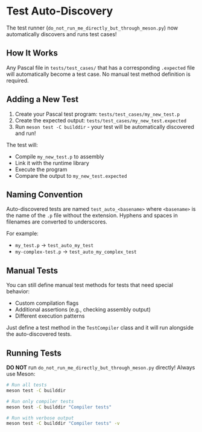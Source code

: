 # Test Auto-Discovery

The test runner (`do_not_run_me_directly_but_through_meson.py`) now automatically discovers and runs test cases!

## How It Works

Any Pascal file in `tests/test_cases/` that has a corresponding `.expected` file will automatically become a test case. No manual test method definition is required.

## Adding a New Test

1. Create your Pascal test program: `tests/test_cases/my_new_test.p`
2. Create the expected output: `tests/test_cases/my_new_test.expected`
3. Run `meson test -C builddir` - your test will be automatically discovered and run!

The test will:
- Compile `my_new_test.p` to assembly
- Link it with the runtime library
- Execute the program
- Compare the output to `my_new_test.expected`

## Naming Convention

Auto-discovered tests are named `test_auto_<basename>` where `<basename>` is the name of the `.p` file without the extension. Hyphens and spaces in filenames are converted to underscores.

For example:
- `my_test.p` → `test_auto_my_test`
- `my-complex-test.p` → `test_auto_my_complex_test`

## Manual Tests

You can still define manual test methods for tests that need special behavior:
- Custom compilation flags
- Additional assertions (e.g., checking assembly output)
- Different execution patterns

Just define a test method in the `TestCompiler` class and it will run alongside the auto-discovered tests.

## Running Tests

**DO NOT** run `do_not_run_me_directly_but_through_meson.py` directly! Always use Meson:

```bash
# Run all tests
meson test -C builddir

# Run only compiler tests
meson test -C builddir "Compiler tests"

# Run with verbose output
meson test -C builddir "Compiler tests" -v
```
